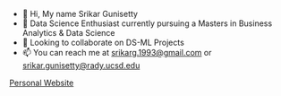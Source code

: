 - 👋 Hi, My name Srikar Gunisetty
- 👀 Data Science Enthusiast currently pursuing a Masters in Business Analytics & Data Science
- 💞️ Looking to collaborate on DS-ML Projects
- 📫 You can reach me at srikarg.1993@gmail.com or srikar.gunisetty@rady.ucsd.edu

[Personal Website](https://srikarg1993.github.io/Portfolio/)

<!---
srikarg1993/srikarg1993 is a ✨ special ✨ repository because its `README.md` (this file) appears on your GitHub profile.
You can click the Preview link to take a look at your changes.
--->
